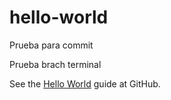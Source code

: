 # hello-world

Prueba para commit

Prueba brach terminal

See the [Hello World](https://guides.github.com/activities/hello-world/) guide at GitHub.
